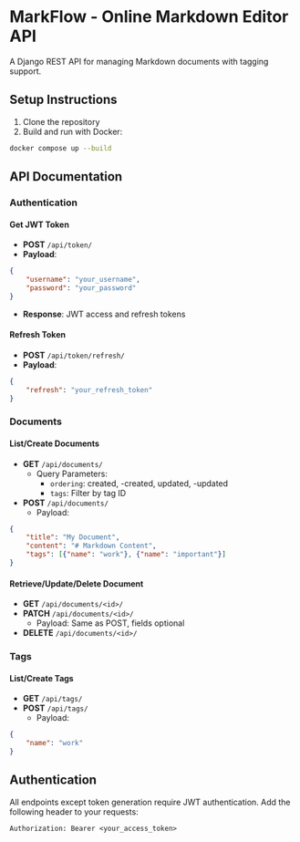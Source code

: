 # MarkFlow - Online Markdown Editor API

A Django REST API for managing Markdown documents with tagging support.

## Setup Instructions

1. Clone the repository
2. Build and run with Docker:
```bash
docker compose up --build
```

## API Documentation

### Authentication

#### Get JWT Token
- **POST** `/api/token/`
- **Payload**: 
```json
{
    "username": "your_username",
    "password": "your_password"
}
```
- **Response**: JWT access and refresh tokens

#### Refresh Token
- **POST** `/api/token/refresh/`
- **Payload**:
```json
{
    "refresh": "your_refresh_token"
}
```

### Documents

#### List/Create Documents
- **GET** `/api/documents/`
  - Query Parameters:
    - `ordering`: created, -created, updated, -updated
    - `tags`: Filter by tag ID
- **POST** `/api/documents/`
  - Payload:
```json
{
    "title": "My Document",
    "content": "# Markdown Content",
    "tags": [{"name": "work"}, {"name": "important"}]
}
```

#### Retrieve/Update/Delete Document
- **GET** `/api/documents/<id>/`
- **PATCH** `/api/documents/<id>/`
  - Payload: Same as POST, fields optional
- **DELETE** `/api/documents/<id>/`

### Tags

#### List/Create Tags
- **GET** `/api/tags/`
- **POST** `/api/tags/`
  - Payload:
```json
{
    "name": "work"
}
```

## Authentication

All endpoints except token generation require JWT authentication.
Add the following header to your requests:
```
Authorization: Bearer <your_access_token>
``` 
